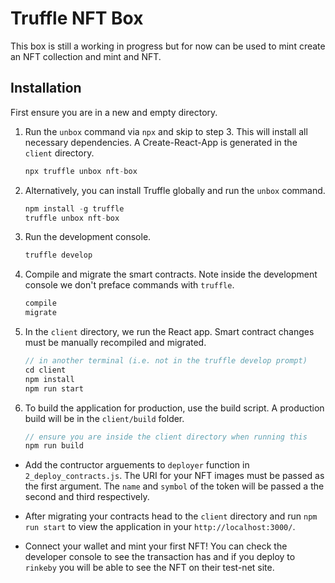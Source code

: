 # Truffle NFT Box
This box is still a working in progress but for now can be used to mint create an NFT collection and mint and NFT.

## Installation

First ensure you are in a new and empty directory.

1. Run the `unbox` command via `npx` and skip to step 3. This will install all necessary dependencies. A Create-React-App is generated in the `client` directory.
   ```js
   npx truffle unbox nft-box
   ```

2. Alternatively, you can install Truffle globally and run the `unbox` command.
    ```javascript
    npm install -g truffle
    truffle unbox nft-box
    ```

3. Run the development console.
    ```javascript
    truffle develop
    ```

4. Compile and migrate the smart contracts. Note inside the development console we don't preface commands with `truffle`.
    ```javascript
    compile
    migrate
    ```

5. In the `client` directory, we run the React app. Smart contract changes must be manually recompiled and migrated.
    ```javascript
    // in another terminal (i.e. not in the truffle develop prompt)
    cd client
    npm install
    npm run start
    ```

8. To build the application for production, use the build script. A production build will be in the `client/build` folder.
    ```javascript
    // ensure you are inside the client directory when running this
    npm run build
    ```

- Add the contructor arguements to `deployer` function in `2_deploy_contracts.js`. 
  The URI for your NFT images must be passed as the first argument. 
  The `name` and `symbol` of the token will be passed a the second and third respectively.

- After migrating your contracts head to the `client` directory and run `npm run start` to view the application in your `http://localhost:3000/`. 
- Connect your wallet and mint your first NFT!
  You can check the developer console to see the transaction has and if you deploy to `rinkeby` you will be able to see the NFT on their test-net site.
